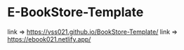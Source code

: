 # E-BookStore-Template

link => https://vss021.github.io/BookStore-Template/
link => https://ebook021.netlify.app/

